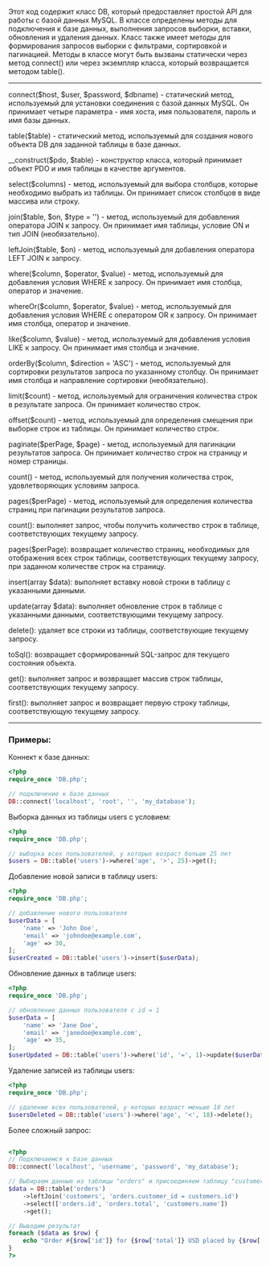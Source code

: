 Этот код содержит класс DB, который предоставляет простой API для работы с базой данных MySQL. В классе определены методы для подключения к базе данных, выполнения запросов выборки, вставки, обновления и удаления данных. Класс также имеет методы для формирования запросов выборки с фильтрами, сортировкой и пагинацией. Методы в классе могут быть вызваны статически через метод connect() или через экземпляр класса, который возвращается методом table().
***
connect($host, $user, $password, $dbname) - статический метод, используемый для установки соединения с базой данных MySQL. Он принимает четыре параметра - имя хоста, имя пользователя, пароль и имя базы данных.

table($table) - статический метод, используемый для создания нового объекта DB для заданной таблицы в базе данных.

__construct($pdo, $table) - конструктор класса, который принимает объект PDO и имя таблицы в качестве аргументов.

select($columns) - метод, используемый для выбора столбцов, которые необходимо выбрать из таблицы. Он принимает список столбцов в виде массива или строку.

join($table, $on, $type = '') - метод, используемый для добавления оператора JOIN к запросу. Он принимает имя таблицы, условие ON и тип JOIN (необязательно).

leftJoin($table, $on) - метод, используемый для добавления оператора LEFT JOIN к запросу.

where($column, $operator, $value) - метод, используемый для добавления условия WHERE к запросу. Он принимает имя столбца, оператор и значение.

whereOr($column, $operator, $value) - метод, используемый для добавления условия WHERE с оператором OR к запросу. Он принимает имя столбца, оператор и значение.

like($column, $value) - метод, используемый для добавления условия LIKE к запросу. Он принимает имя столбца и значение.

orderBy($column, $direction = 'ASC') - метод, используемый для сортировки результатов запроса по указанному столбцу. Он принимает имя столбца и направление сортировки (необязательно).

limit($count) - метод, используемый для ограничения количества строк в результате запроса. Он принимает количество строк.

offset($count) - метод, используемый для определения смещения при выборке строк из таблицы. Он принимает количество строк.

paginate($perPage, $page) - метод, используемый для пагинации результатов запроса. Он принимает количество строк на страницу и номер страницы.

count() - метод, используемый для получения количества строк, удовлетворяющих условиям запроса.

pages($perPage) - метод, используемый для определения количества страниц при пагинации результатов запроса.

count(): выполняет запрос, чтобы получить количество строк в таблице, соответствующих текущему запросу.

pages($perPage): возвращает количество страниц, необходимых для отображения всех строк таблицы, соответствующих текущему запросу, при заданном количестве строк на страницу.

insert(array $data): выполняет вставку новой строки в таблицу с указанными данными.

update(array $data): выполняет обновление строк в таблице с указанными данными, соответствующими текущему запросу.

delete(): удаляет все строки из таблицы, соответствующие текущему запросу.

toSql(): возвращает сформированный SQL-запрос для текущего состояния объекта.

get(): выполняет запрос и возвращает массив строк таблицы, соответствующих текущему запросу.

first(): выполняет запрос и возвращает первую строку таблицы, соответствующую текущему запросу.
***
### Примеры: ###


Коннект к базе данных:
```PHP
<?php
require_once 'DB.php';

// подключение к базе данных
DB::connect('localhost', 'root', '', 'my_database');
```

Выборка данных из таблицы users с условием:
```PHP
<?php
require_once 'DB.php';

// выборка всех пользователей, у которых возраст больше 25 лет
$users = DB::table('users')->where('age', '>', 25)->get();
```

Добавление новой записи в таблицу users:
```PHP
<?php
require_once 'DB.php';

// добавление нового пользователя
$userData = [
    'name' => 'John Doe',
    'email' => 'johndoe@example.com',
    'age' => 30,
];
$userCreated = DB::table('users')->insert($userData);
```

Обновление данных в таблице users:
```PHP
<?php
require_once 'DB.php';

// обновление данных пользователя с id = 1
$userData = [
    'name' => 'Jane Doe',
    'email' => 'janedoe@example.com',
    'age' => 35,
];
$userUpdated = DB::table('users')->where('id', '=', 1)->update($userData);
```

Удаление записей из таблицы users:
```PHP
<?php
require_once 'DB.php';

// удаление всех пользователей, у которых возраст меньше 18 лет
$usersDeleted = DB::table('users')->where('age', '<', 18)->delete();
```

Более сложный запрос:
```PHP

<?php
// Подключаемся к базе данных
DB::connect('localhost', 'username', 'password', 'my_database');

// Выбираем данные из таблицы "orders" и присоединяем таблицу "customers" с помощью left join
$data = DB::table('orders')
    ->leftJoin('customers', 'orders.customer_id = customers.id')
    ->select(['orders.id', 'orders.total', 'customers.name'])
    ->get();

// Выводим результат
foreach ($data as $row) {
    echo "Order #{$row['id']} for {$row['total']} USD placed by {$row['name']}\n";
}
?>
```



